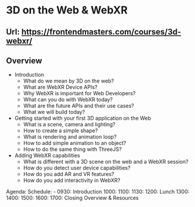 # 3D on the Web & WebXR

## Url: https://frontendmasters.com/courses/3d-webxr/

## Overview

- Introduction
  - What do we mean by 3D on the web?
  - What are WebXR Device APIs?
  - Why WebXR is important for Web Developers?
  - What can you do with WebXR today?
  - What are the future APIs and their use cases?
  - What we will build today?
- Getting started with your first 3D application on the Web
  - What is a scene, camera and lighting?
  - How to create a simple shape?
  - What is rendering and animation loop?
  - How to add simple animation to an object?
  - How to do the same thing with ThreeJS?
- Adding WebXR capabilities
  - What is different with a 3D scene on the web and a WebXR session?
  - How do you detect user device capabilities?
  - How do you add AR and VR features?
  - How do you add interactivity in WebXR?
 
Agenda:
  Schedule:
    - 0930: Introduction
      1000: 
      1100: 
      1130: 
      1200: Lunch
      1300: 
      1400: 
      1500: 
      1600: 
      1700: Closing Overview & Resources
